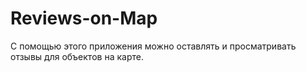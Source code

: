 # Reviews-on-Map
С помощью этого приложения можно оставлять и просматривать отзывы для объектов на карте. 
